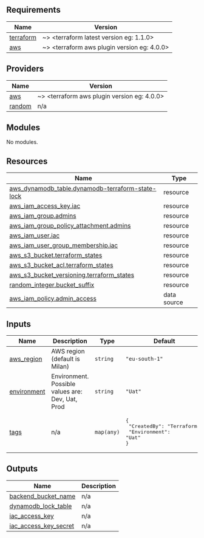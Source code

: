## Requirements

| Name | Version |
|------|---------|
| <a name="requirement_terraform"></a> [terraform](#requirement\_terraform) | ~> <terraform latest version eg: 1.1.0> |
| <a name="requirement_aws"></a> [aws](#requirement\_aws) | ~> <terraform aws plugin version eg: 4.0.0> |

## Providers

| Name | Version |
|------|---------|
| <a name="provider_aws"></a> [aws](#provider\_aws) | ~> <terraform aws plugin version eg: 4.0.0> |
| <a name="provider_random"></a> [random](#provider\_random) | n/a |

## Modules

No modules.

## Resources

| Name | Type |
|------|------|
| [aws_dynamodb_table.dynamodb-terraform-state-lock](https://registry.terraform.io/providers/hashicorp/aws/latest/docs/resources/dynamodb_table) | resource |
| [aws_iam_access_key.iac](https://registry.terraform.io/providers/hashicorp/aws/latest/docs/resources/iam_access_key) | resource |
| [aws_iam_group.admins](https://registry.terraform.io/providers/hashicorp/aws/latest/docs/resources/iam_group) | resource |
| [aws_iam_group_policy_attachment.admins](https://registry.terraform.io/providers/hashicorp/aws/latest/docs/resources/iam_group_policy_attachment) | resource |
| [aws_iam_user.iac](https://registry.terraform.io/providers/hashicorp/aws/latest/docs/resources/iam_user) | resource |
| [aws_iam_user_group_membership.iac](https://registry.terraform.io/providers/hashicorp/aws/latest/docs/resources/iam_user_group_membership) | resource |
| [aws_s3_bucket.terraform_states](https://registry.terraform.io/providers/hashicorp/aws/latest/docs/resources/s3_bucket) | resource |
| [aws_s3_bucket_acl.terraform_states](https://registry.terraform.io/providers/hashicorp/aws/latest/docs/resources/s3_bucket_acl) | resource |
| [aws_s3_bucket_versioning.terraform_states](https://registry.terraform.io/providers/hashicorp/aws/latest/docs/resources/s3_bucket_versioning) | resource |
| [random_integer.bucket_suffix](https://registry.terraform.io/providers/hashicorp/random/latest/docs/resources/integer) | resource |
| [aws_iam_policy.admin_access](https://registry.terraform.io/providers/hashicorp/aws/latest/docs/data-sources/iam_policy) | data source |

## Inputs

| Name | Description | Type | Default | Required |
|------|-------------|------|---------|:--------:|
| <a name="input_aws_region"></a> [aws\_region](#input\_aws\_region) | AWS region (default is Milan) | `string` | `"eu-south-1"` | no |
| <a name="input_environment"></a> [environment](#input\_environment) | Environment. Possible values are: Dev, Uat, Prod | `string` | `"Uat"` | no |
| <a name="input_tags"></a> [tags](#input\_tags) | n/a | `map(any)` | <pre>{<br>  "CreatedBy": "Terraform",<br>  "Environment": "Uat"<br>}</pre> | no |

## Outputs

| Name | Description |
|------|-------------|
| <a name="output_backend_bucket_name"></a> [backend\_bucket\_name](#output\_backend\_bucket\_name) | n/a |
| <a name="output_dynamodb_lock_table"></a> [dynamodb\_lock\_table](#output\_dynamodb\_lock\_table) | n/a |
| <a name="output_iac_access_key"></a> [iac\_access\_key](#output\_iac\_access\_key) | n/a |
| <a name="output_iac_access_key_secret"></a> [iac\_access\_key\_secret](#output\_iac\_access\_key\_secret) | n/a |
